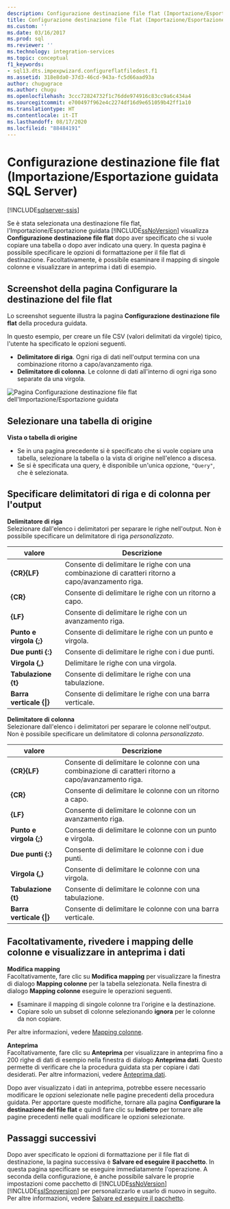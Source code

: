 ```yaml
---
description: Configurazione destinazione file flat (Importazione/Esportazione guidata SQL Server)
title: Configurazione destinazione file flat (Importazione/Esportazione guidata SQL Server) | Microsoft Docs
ms.custom: ''
ms.date: 03/16/2017
ms.prod: sql
ms.reviewer: ''
ms.technology: integration-services
ms.topic: conceptual
f1_keywords:
- sql13.dts.impexpwizard.configureflatfiledest.f1
ms.assetid: 318e8da0-37d3-46cd-943a-fc5d66aad93a
author: chugugrace
ms.author: chugu
ms.openlocfilehash: 3ccc72824732f1c76dde974916c83cc9a6c434a4
ms.sourcegitcommit: e700497f962e4c2274df16d9e651059b42ff1a10
ms.translationtype: HT
ms.contentlocale: it-IT
ms.lasthandoff: 08/17/2020
ms.locfileid: "88484191"
---
```

# <a name="configure-flat-file-destination-sql-server-import-and-export-wizard"></a>Configurazione destinazione file flat (Importazione/Esportazione guidata SQL Server)

[!INCLUDE[sqlserver-ssis](../../includes/applies-to-version/sqlserver-ssis.md)]


  Se è stata selezionata una destinazione file flat, l'Importazione/Esportazione guidata [!INCLUDE[ssNoVersion](../../includes/ssnoversion-md.md)] visualizza **Configurazione destinazione file flat** dopo aver specificato che si vuole copiare una tabella o dopo aver indicato una query. In questa pagina è possibile specificare le opzioni di formattazione per il file flat di destinazione. Facoltativamente, è possibile esaminare il mapping di singole colonne e visualizzare in anteprima i dati di esempio.  
  
## <a name="screen-shot-of-the-configure-flat-file-destination-page"></a>Screenshot della pagina Configurare la destinazione del file flat  
 Lo screenshot seguente illustra la pagina **Configurazione destinazione file flat** della procedura guidata.
 
 In questo esempio, per creare un file CSV (valori delimitati da virgole) tipico, l'utente ha specificato le opzioni seguenti.
-   **Delimitatore di riga**. Ogni riga di dati nell'output termina con una combinazione ritorno a capo/avanzamento riga.
-   **Delimitatore di colonna**. Le colonne di dati all'interno di ogni riga sono separate da una virgola.

 ![Pagina Configurazione destinazione file flat dell'Importazione/Esportazione guidata](../../integration-services/import-export-data/media/flat-file.png)
  
## <a name="pick-a-source-table"></a>Selezionare una tabella di origine
 **Vista o tabella di origine**  
-   Se in una pagina precedente si è specificato che si vuole copiare una tabella, selezionare la tabella o la vista di origine nell'elenco a discesa.
-   Se si è specificata una query, è disponibile un'unica opzione, `"Query"`, che è selezionata.  

## <a name="specify-row-and-column-delimiters-for-the-output"></a>Specificare delimitatori di riga e di colonna per l'output
 **Delimitatore di riga**  
 Selezionare dall'elenco i delimitatori per separare le righe nell'output. Non è possibile specificare un delimitatore di riga *personalizzato*.  
  
|valore|Descrizione|  
|-----------|-----------------|  
|**{CR}{LF}**|Consente di delimitare le righe con una combinazione di caratteri ritorno a capo/avanzamento riga.|  
|**{CR}**|Consente di delimitare le righe con un ritorno a capo.|  
|**{LF}**|Consente di delimitare le righe con un avanzamento riga.|  
|**Punto e virgola {;}**|Consente di delimitare le righe con un punto e virgola.|  
|**Due punti {:}**|Consente di delimitare le righe con i due punti.|  
|**Virgola {,}**|Delimitare le righe con una virgola.|  
|**Tabulazione {t}**|Consente di delimitare le righe con una tabulazione.|  
|**Barra verticale {&#124;}**|Consente di delimitare le righe con una barra verticale.|  
  
 **Delimitatore di colonna**  
 Selezionare dall'elenco i delimitatori per separare le colonne nell'output. Non è possibile specificare un delimitatore di colonna *personalizzato*.  
  
|valore|Descrizione|  
|-----------|-----------------|  
|**{CR}{LF}**|Consente di delimitare le colonne con una combinazione di caratteri ritorno a capo/avanzamento riga.|  
|**{CR}**|Consente di delimitare le colonne con un ritorno a capo.|  
|**{LF}**|Consente di delimitare le colonne con un avanzamento riga.|  
|**Punto e virgola {;}**|Consente di delimitare le colonne con un punto e virgola.|  
|**Due punti {:}**|Consente di delimitare le colonne con i due punti.|  
|**Virgola {,}**|Consente di delimitare le colonne con una virgola.|  
|**Tabulazione {t}**|Consente di delimitare le colonne con una tabulazione.|  
|**Barra verticale {&#124;}**|Consente di delimitare le colonne con una barra verticale.|  

## <a name="optionally-review-column-mappings-and-preview-data"></a>Facoltativamente, rivedere i mapping delle colonne e visualizzare in anteprima i dati

**Modifica mapping**   
Facoltativamente, fare clic su **Modifica mapping** per visualizzare la finestra di dialogo **Mapping colonne** per la tabella selezionata. Nella finestra di dialogo **Mapping colonne** eseguire le operazioni seguenti.
-   Esaminare il mapping di singole colonne tra l'origine e la destinazione.
-   Copiare solo un subset di colonne selezionando **ignora** per le colonne da non copiare.

Per altre informazioni, vedere [Mapping colonne](../../integration-services/import-export-data/column-mappings-sql-server-import-and-export-wizard.md).  

**Anteprima**  
Facoltativamente, fare clic su **Anteprima** per visualizzare in anteprima fino a 200 righe di dati di esempio nella finestra di dialogo **Anteprima dati**. Questo permette di verificare che la procedura guidata sta per copiare i dati desiderati. Per altre informazioni, vedere [Anteprima dati](../../integration-services/import-export-data/preview-data-dialog-box-sql-server-import-and-export-wizard.md).  
  
Dopo aver visualizzato i dati in anteprima, potrebbe essere necessario modificare le opzioni selezionate nelle pagine precedenti della procedura guidata. Per apportare queste modifiche, tornare alla pagina **Configurare la destinazione del file flat** e quindi fare clic su **Indietro** per tornare alle pagine precedenti nelle quali modificare le opzioni selezionate.  

## <a name="whats-next"></a>Passaggi successivi  
 Dopo aver specificato le opzioni di formattazione per il file flat di destinazione, la pagina successiva è **Salvare ed eseguire il pacchetto**. In questa pagina specificare se eseguire immediatamente l'operazione. A seconda della configurazione, è anche possibile salvare le proprie impostazioni come pacchetto di [!INCLUDE[ssNoVersion](../../includes/ssnoversion-md.md)] [!INCLUDE[ssISnoversion](../../includes/ssisnoversion-md.md)] per personalizzarlo e usarlo di nuovo in seguito. Per altre informazioni, vedere [Salvare ed eseguire il pacchetto](../../integration-services/import-export-data/save-and-run-package-sql-server-import-and-export-wizard.md).  

